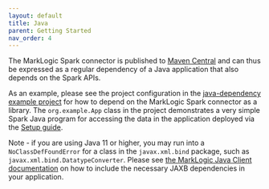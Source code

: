 ```yaml
---
layout: default
title: Java
parent: Getting Started
nav_order: 4
---
```


The MarkLogic Spark connector is published to [Maven Central](https://central.sonatype.com/namespace/com.marklogic) and 
can thus be expressed as a regular dependency of a Java application that also depends on the Spark APIs. 

As an example, please see the project configuration in the 
[java-dependency example project](https://github.com/marklogic/marklogic-spark-connector/blob/master/examples/java-dependency)
for how to depend on the MarkLogic Spark connector as a library. The `org.example.App` class in the project demonstrates
a very simple Spark Java program for accessing the data in the application deployed via the [Setup guide](setup.md).

Note - if you are using Java 11 or higher, you may run into a `NoClassDefFoundError` for a class in the `javax.xml.bind`
package, such as `javax.xml.bind.DatatypeConverter`. Please see 
[the MarkLogic Java Client documentation](https://github.com/marklogic/java-client-api#including-jaxb-support) on 
how to include the necessary JAXB dependencies in your application. 
